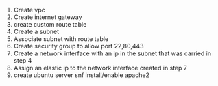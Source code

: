 1. Create vpc
2. Create internet gateway
3. create custom route table
4. Create a subnet
5. Associate subnet with route table
6. Create security group to allow port 22,80,443
7. Create a network interface with an ip in the subnet that was carried in step 4
8. Assign an elastic ip to the network interface created in step 7
9. create ubuntu server snf install/enable apache2
